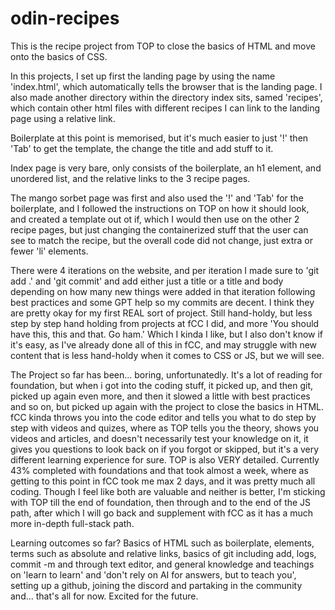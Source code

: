 # odin-recipes

This is the recipe project from TOP to close the basics of HTML and move onto the basics of CSS.

In this projects, I set up first the landing page by using the name 'index.html', which automatically tells the browser that is the landing page.
I also made another directory within the directory index sits, samed 'recipes', which contain other html files with different recipes I can link to the landing page using a relative link.

Boilerplate at this point is memorised, but it's much easier to just '!' then 'Tab' to get the template, the change the title and add stuff to it.

Index page is very bare, only consists of the boilerplate, an h1 element, and unordered list, and the relative links to the 3 recipe pages.

The mango sorbet page was first and also used the '!' and 'Tab' for the boilerplate, and I followed the instructions on TOP on how it should look, and created a template out ot if, which I would then use on the other 2 recipe pages, but just changing the containerized stuff that the user can see to match the recipe, but the overall code did not change, just extra or fewer 'li' elements.

There were 4 iterations on the website, and per iteration I made sure to 'git add .' and 'git commit' and add either just a title or a title and body depending on how many new things were added in that iteration following best practices and some GPT help so my commits are decent. I think they are pretty okay for my first REAL sort of project. Still hand-holdy, but less step by step hand holding from projects at fCC I did, and more 'You should have this, this and that. Go ham.' Which I kinda I like, but I also don't know if it's easy, as I've already done all of this in fCC, and may struggle with new content that is less hand-holdy when it comes to CSS or JS, but we will see.

The Project so far has been... boring, unfortunatedly. It's a lot of reading for foundation, but when i got into the coding stuff, it picked up, and then git, picked up again even more, and then it slowed a little with best practices and so on, but picked up again with the project to close the basics in HTML. fCC kinda throws you into the code editor and tells you what to do step by step with videos and quizes, where as TOP tells you the theory, shows you videos and articles, and doesn't necessarily test your knowledge on it, it gives you questions to look back on if you forgot or skipped, but it's a very different learning experience for sure. TOP is also VERY detailed. Currently 43% completed with foundations and that took almost a week, where as getting to this point in fCC took me max 2 days, and it was pretty much all coding. Though I feel like both are valuable and neither is better, I'm sticking with TOP till the end of foundation, then through and to the end of the JS path, after which I will go back and supplement with fCC as it has a much more in-depth full-stack path.

Learning outcomes so far?
Basics of HTML such as boilerplate, elements, terms such as absolute and relative links, basics of git including add, logs, commit -m and through text editor, and general knowledge and teachings on 'learn to learn' and 'don't rely on AI for answers, but to teach you', setting up a github, joining the discord and partaking in the community and... that's all for now. Excited for the future.